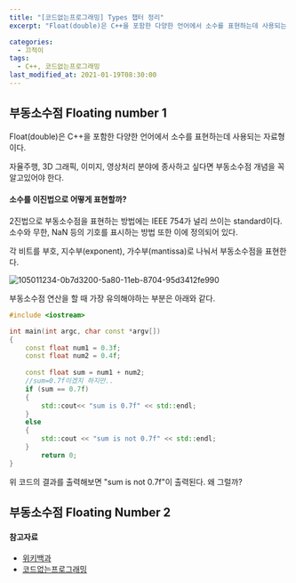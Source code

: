 ```yaml
---
title: "[코드없는프로그래밍] Types 챕터 정리"
excerpt: "Float(double)은 C++을 포함한 다양한 언어에서 소수를 표현하는데 사용되는 자료형이다."

categories:
  - 끄적이
tags:
  - C++, 코드없는프로그래밍
last_modified_at: 2021-01-19T08:30:00
---
```


## 부동소수점 Floating number 1

Float(double)은 C++을 포함한 다양한 언어에서 소수를 표현하는데 사용되는 자료형이다.

자율주행, 3D 그래픽, 이미지, 영상처리 분야에 종사하고 싶다면 부동소수점 개념을 꼭 알고있어야 한다.



#### 소수를 이진법으로 어떻게 표현할까?

2진법으로 부동소수점을 표현하는 방법에는 IEEE 754가 널리 쓰이는 standard이다. 소수와 무한, NaN 등의 기호를 표시하는 방법 또한 이에 정의되어 있다.

각 비트를 부호, 지수부(exponent), 가수부(mantissa)로 나눠서 부동소수점을 표현한다.

![105011234-0b7d3200-5a80-11eb-8704-95d3412fe990](https://user-images.githubusercontent.com/63198075/105257880-0deca280-5bcc-11eb-9dc9-a476df99ca80.png)





부동소수점 연산을 할 때 가장 유의해야하는 부분은 아래와 같다.

```c++
#include <iostream>

int main(int argc, char const *argv[])
{
    const float num1 = 0.3f;
    const float num2 = 0.4f;
    
    const float sum = num1 + num2;
    //sum=0.7f이겠지 하지만..
    if (sum == 0.7f)
    {
        std::cout<< "sum is 0.7f" << std::endl;
    }
    else
    {
        std::cout << "sum is not 0.7f" << std::endl;
    }
        return 0;
}


```

위 코드의 결과를 출력해보면 "sum is not 0.7f"이 출력된다. 왜 그럴까? 



## 부동소수점 Floating Number 2





#### 참고자료

- [위키백과](https://ko.wikipedia.org/wiki/IEEE_754)
- [코드없는프로그래밍](https://www.youtube.com/playlist?list=PLDV-cCQnUlIbMTKI-Tc3RV6i3yn0IWeLT)

